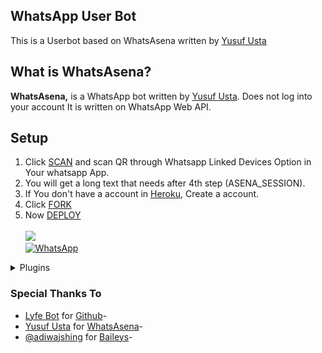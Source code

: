 ## WhatsApp User Bot

This is a Userbot based on WhatsAsena written by [Yusuf Usta](https://github.com/Quiec)

## What is WhatsAsena?

**WhatsAsena,** is a WhatsApp bot written by [Yusuf Usta](https://github.com/Quiec). Does not log into your account It is written on WhatsApp Web API.

## Setup

1. Click [SCAN](https://levanter.up.railway.app/warn) and scan QR through Whatsapp Linked Devices Option in Your whatsapp App.
2. You will get a long text that needs after 4th step (ASENA_SESSION).
3. If You don't have a account in [Heroku](https://signup.heroku.com/), Create a account.
4. Click [FORK](https://github.com/apmodz/whatsapp-bot-md/fork)
5. Now [DEPLOY](https://levanter.up.railway.app/dnmd)<br>
   <br>
   <a href="https://youtu.be/FAT06h8jPZY"><img src="https://img.shields.io/badge/-watch%20video-critical?style=for-the-badge&logo=youtube&logoColor=white">
   <br>
   <a href="https://chat.whatsapp.com/"><img alt="WhatsApp" src="https://img.shields.io/badge/-Whatsapp%20Group-lightgrey?style=for-the-badge&logo=whatsapp&logoColor=white"/></a>
   <br>
  
<!--
[![Run on Repl.it](https://replit.com/badge/github/lyfe00011/whatsapp-bot)](https://replit.com/@Nightbot2O/baileys-qr)

[![Deploy](https://www.herokucdn.com/deploy/button.svg)](https://heroku.com/deploy?template=https://github.com/apmodz/whatsapp-bot) -->
<details>
<summary>Plugins</summary>
<p>

| Active | Group commands |
| :----: | :------------- |
|   <>   | Kick           |
|   <>   | Tag            |
|   <>   | Add            |
|   <>   | Warn           |
|   <>   | Vote           |
|   <>   | Invite         |
|   <>   | Revoke         |
|   <>   | Demote         |
|   <>   | Promote        |
|   <>   | Banbye         |
|   <>   | Goodbye        |
|   <>   | Welcome        |
|   <>   | Schedule       |
|   <>   | Auto-mute      |
|   <>   | Mute/Unmute    |
|   <>   | Common/Diff    |

| Active | Dowloader commands    |
| :----: | :-------------------- |
|   <>   | Saavn                 |
|   <>   | Upload                |
|   <>   | Yta/Ytv               |
|   <>   | Unsplash              |
|   <>   | Mediafire             |
|   <>   | Pinterest             |
|   <>   | SoundCloud            |
|   <>   | TikTok video          |
|   <>   | Twitter video         |
|   <>   | Facebook video        |
|   <>   | Instagram story       |
|   <>   | YouTube audio/video   |
|   <>   | Instagram video/image |

| Active | Misc Commands     | Usage                        |
| :----: | :---------------- | :--------------------------- |
|   <>   | Qr                | Reads QR code                |
|   <>   | Ss                | Screenshot of web            |
|   <>   | Url               | Gets url of media            |
|   <>   | Trt               | Translates messages          |
|   <>   | Mp3               | Video to mp3                 |
|   <>   | Txt               | Image to text                |
|   <>   | Afk               | Away from keyboard           |
|   <>   | Cut               | Cuts mp3                     |
|   <>   | Pdf               | Images to pdf                |
|   <>   | Mp4               | Sticker to video             |
|   <>   | Take              | Change sticker pack info     |
|   <>   | Wiki              | Wikipedia search             |
|   <>   | Meme              | Text on photos               |
|   <>   | Trim              | Trims video                  |
|   <>   | Find              | It finds song                |
|   <>   | Attp              | Coloured text sticker        |
|   <>   | Alive             | To check alive or not        |
|   <>   | Whois             | Group or individual data     |
|   <>   | Movie             | Shows Movie Info             |
|   <>   | Merge             | It merge a videos            |
|   <>   | Voice             | Voice to mp3                 |
|   <>   | Topdf             | Documnet ot pdf              |
|   <>   | Emoji             | Emoji to sticker             |
|   <>   | Lydia             | Auto AI chat                 |
|   <>   | Sticker           | Photo/video to sticker       |
|   <>   | Reverse           | Reverse audio/video          |
|   <>   | Unvoice           | Audio to voices              |
|   <>   | Wasted            | Wasted logo                  |
|   <>   | Trigged           | Triggered effect             |
|   <>   | Forward           | Forwarding msg using jid     |
|   <>   | Compress          | Compresses video             |
|   <>   | Google            | Google reverse image search  |
|   <>   | Upload            | Download from Url            |
|   <>   | Weather           | Shows weather                |
|   <>   | Getjids           | Gets jids of chats           |
|   <>   | Removebg          | Removes background           |
|   <>   | Setabout          | Sets bio                     |
|   <>   | Setstatus         | Sets status                  |
|   <>   | Pitch/low/bass    | Audio effects                |
|   <>   | Histo/vector/aves | Audio to video               |
|   <>   | Block/unblock     | Blocks/unblocks members      |
|   <>   | Broadcast         | Custom Broadcasting Messages |

</p>
</details>
   
### Special Thanks To

- [Lyfe Bot](https://github.com/lyfe00011) for [Github](https://github.com/lyfe00011/whatsapp-bot)-
- [Yusuf Usta](https://github.com/Quiec) for [WhatsAsena](https://github.com/yusufusta/WhatsAsena)-
- [@adiwajshing](https://github.com/adiwajshing) for [Baileys](https://github.com/adiwajshing/Baileys)-
